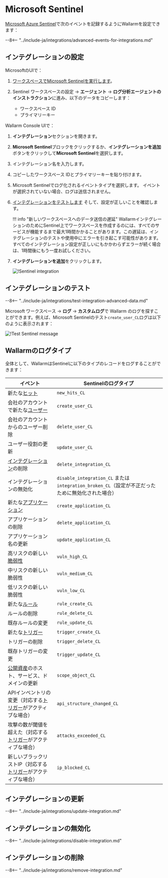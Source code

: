 # Microsoft Sentinel

[Microsoft Azure Sentinel](https://azure.microsoft.com/en-au/products/microsoft-sentinel/)で次のイベントを記録するようにWallarmを設定できます：

--8<-- "../include-ja/integrations/advanced-events-for-integrations.md"

## インテグレーションの設定

MicrosoftのUIで：

1. [ワークスペースでMicrosoft Sentinelを実行します](https://learn.microsoft.com/en-us/azure/sentinel/quickstart-onboard#enable-microsoft-sentinel-)。
1. Sentinel ワークスペースの設定 → **エージェント** → **ログ分析エージェントのインストラクション**に進み、以下のデータをコピーします：

    * ワークスペース ID
    * プライマリーキー

Wallarm Console UIで：

1. **インテグレーション**セクションを開きます。
1. **Microsoft Sentinel**ブロックをクリックするか、**インテグレーションを追加**ボタンをクリックして**Microsoft Sentinel**を選択します。
1. インテグレーション名を入力します。
1. コピーしたワークスペース IDとプライマリーキーを貼り付けます。
1. Microsoft Sentinelでログ化されるイベントタイプを選択します。 イベントが選択されていない場合、ログは送信されません。
1. [インテグレーションをテストします](#testing-integration) そして、設定が正しいことを確認します。

    !!! info "新しいワークスペースへのデータ送信の遅延"
        WallarmインテグレーションのためにSentinel上でワークスペースを作成するのには、すべてのサービスが機能するまで最大1時間かかることがあります。この遅延は、インテグレーションのテストや使用中にエラーを引き起こす可能性があります。すべてのインテグレーション設定が正しいにもかかわらずエラーが続く場合は、1時間後にもう一度お試しください。
1. **インテグレーションを追加**をクリックします。

    ![!Sentinel integration](../../../images/user-guides/settings/integrations/add-sentinel-integration.png)

## インテグレーションのテスト

--8<-- "../include-ja/integrations/test-integration-advanced-data.md"

Microsoft ワークスペース → **ログ** → **カスタムログ**で Wallarm のログを探すことができます。例えば、Microsoft Sentinelのテスト`create_user_CL`ログは以下のように表示されます：

![!Test Sentinel message](../../../images/user-guides/settings/integrations/test-sentinel-new-vuln.png)

## Wallarmのログタイプ

全体として、WallarmはSentinelに以下のタイプのレコードをログすることができます：

| イベント | Sentinelのログタイプ |
| ----- | ----------------- |
| 新たな[ヒット](../../../glossary-en.md#hit) | `new_hits_CL` |
| 会社のアカウントで新たな[ユーザー](../../../user-guides/settings/users.md) | `create_user_CL` |
| 会社のアカウントからのユーザー削除 | `delete_user_CL` |
| ユーザー役割の更新 | `update_user_CL` |
| [インテグレーション](integrations-intro.md)の削除 | `delete_integration_CL` |
| インテグレーションの無効化 | `disable_integration_CL` または `integration_broken_CL`（設定が不正だったために無効化された場合） |
| 新たな[アプリケーション](../../../user-guides/settings/applications.md) | `create_application_CL` |
| アプリケーションの削除 | `delete_application_CL` |
| アプリケーション名の更新 | `update_application_CL` |
| 高リスクの新しい[脆弱性](../../../glossary-en.md#vulnerability) | `vuln_high_CL` |
| 中リスクの新しい脆弱性 | `vuln_medium_CL` |
| 低リスクの新しい脆弱性 | `vuln_low_CL` |
| 新たな[ルール](../../../user-guides/rules/intro.md) | `rule_create_CL` |
| ルールの削除 | `rule_delete_CL` |
| 既存ルールの変更 | `rule_update_CL` |
| 新たな[トリガー](../../../user-guides/triggers/triggers.md) | `trigger_create_CL` |
| トリガーの削除 | `trigger_delete_CL` |
| 既存トリガーの変更 | `trigger_update_CL` |
| [公開資産](../../scanner.md)のホスト、サービス、ドメインの更新 | `scope_object_CL` |
| APIインベントリの変更（対応する[トリガー](../../triggers/triggers.md)がアクティブな場合） | `api_structure_changed_CL` |
| 攻撃の数が閾値を超えた（対応する[トリガー](../../triggers/triggers.md)がアクティブな場合） | `attacks_exceeded_CL` |
| 新しいブラックリストIP（対応する[トリガー](../../triggers/triggers.md)がアクティブな場合） | `ip_blocked_CL` |

## インテグレーションの更新

--8<-- "../include-ja/integrations/update-integration.md"

## インテグレーションの無効化

--8<-- "../include-ja/integrations/disable-integration.md"

## インテグレーションの削除

--8<-- "../include-ja/integrations/remove-integration.md"
